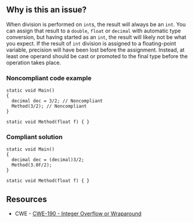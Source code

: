 ## Why is this an issue?
 
When division is performed on `int`s, the result will always be an `int`. You can assign that result to a `double`, `float` or `decimal` with automatic type conversion, but having started as an `int`, the result will likely not be what you expect. If the result of `int` division is assigned to a floating-point variable, precision will have been lost before the assignment. Instead, at least one operand should be cast or promoted to the final type before the operation takes place.
 
### Noncompliant code example

    static void Main()
    {
      decimal dec = 3/2; // Noncompliant
      Method(3/2); // Noncompliant
    }
    
    static void Method(float f) { }

### Compliant solution

    static void Main()
    {
      decimal dec = (decimal)3/2;
      Method(3.0F/2);
    }
    
    static void Method(float f) { }

## Resources
 
- CWE - [CWE-190 - Integer Overflow or Wraparound](https://cwe.mitre.org/data/definitions/190)